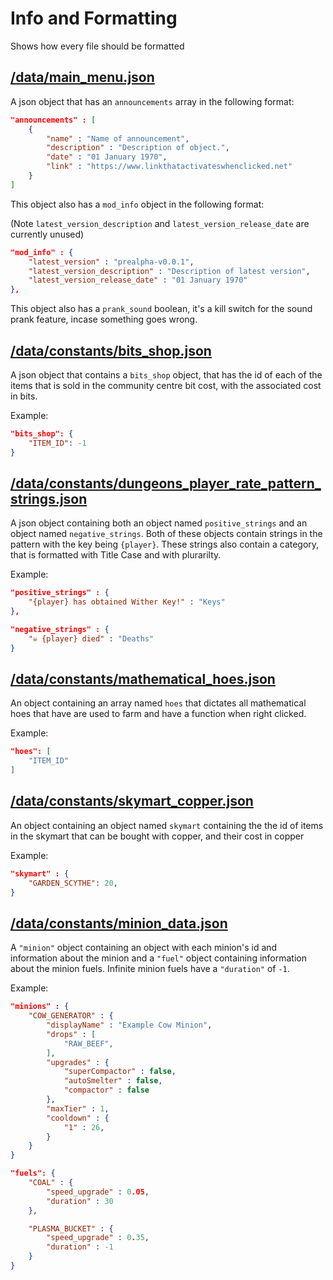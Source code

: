 # Info and Formatting

Shows how every file should be formatted

## [/data/main_menu.json](/data/main_menu.json)

A json object that has an ``announcements`` array in the following format:

```json
"announcements" : [
    {
        "name" : "Name of announcement",
        "description" : "Description of object.",
        "date" : "01 January 1970",
        "link" : "https://www.linkthatactivateswhenclicked.net"
    }
]
```

This object also has a ``mod_info`` object in the following format:

(Note ``latest_version_description`` and ``latest_version_release_date`` are currently unused)

```json
"mod_info" : {
    "latest_version" : "prealpha-v0.0.1",
    "latest_version_description" : "Description of latest version",
    "latest_version_release_date" : "01 January 1970"
},
```

This object also has a ``prank_sound`` boolean,
it's a kill switch for the sound prank feature, incase something goes wrong.


## [/data/constants/bits_shop.json](/data/constants/bits_shop.json)

A json object that contains a ``bits_shop`` object, that has the id of each of the items that is sold in the community centre bit cost, with the associated cost in bits.

Example:

```json
"bits_shop": {
    "ITEM_ID": -1
}
```

## [/data/constants/dungeons_player_rate_pattern_strings.json](/data/constants/dungeons_player_rate_pattern_strings.json)

A json object containing both an object named ``positive_strings`` and an object named ``negative_strings``. Both of these objects contain strings in the pattern with the key being ``{player}``. These strings also contain a category, that is formatted with Title Case and with plurarilty.

Example:

```json
"positive_strings" : {
    "{player} has obtained Wither Key!" : "Keys"
},

"negative_strings" : {
    "☠️ {player} died" : "Deaths"
}
```

## [/data/constants/mathematical_hoes.json](/data/constants/mathematical_hoes.json)

An object containing an array named ``hoes`` that dictates all mathematical hoes that have are used to farm and have a function when right clicked.

Example:

```json
"hoes": [
    "ITEM_ID"
]
```

## [/data/constants/skymart_copper.json](/data/constants/skymart_copper.json)

An object containing an object named ``skymart`` containing the the id of items in the skymart that can be bought with copper, and their cost in copper

Example:

```json
"skymart" : {
    "GARDEN_SCYTHE": 20,
}
```

## [/data/constants/minion_data.json](/data/constants/minion_data.json)

A ``"minion"`` object containing an object with each minion's id and information about the minion and a ``"fuel"`` object containing information about the minion fuels. Infinite minion fuels have a ``"duration"`` of ``-1``.

Example:

```json
"minions" : {
    "COW_GENERATOR" : {
        "displayName" : "Example Cow Minion",
        "drops" : [
            "RAW_BEEF",
        ],
        "upgrades" : {
            "superCompactor" : false,
            "autoSmelter" : false,
            "compactor" : false
        },
        "maxTier" : 1,
        "cooldown" : {
            "1" : 26,
        }
    }
}

"fuels": {
    "COAL" : {
        "speed_upgrade" : 0.05,
        "duration" : 30
    },

    "PLASMA_BUCKET" : {
        "speed_upgrade" : 0.35,
        "duration" : -1
    }
}
```
